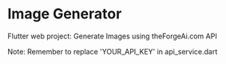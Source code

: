 # Image Generator

Flutter web project: Generate Images using theForgeAi.com API

Note: Remember to replace 'YOUR_API_KEY' in api_service.dart
